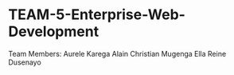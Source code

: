 # TEAM-5-Enterprise-Web-Development
Team Members:
Aurele Karega
Alain Christian Mugenga
Ella Reine Dusenayo
